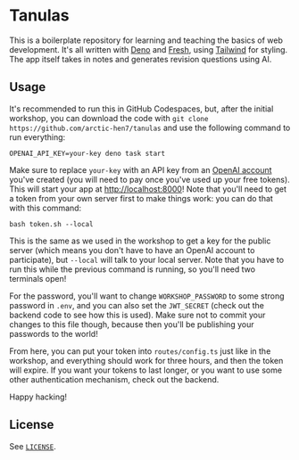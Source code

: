 # Tanulas

This is a boilerplate repository for learning and teaching the basics of web development. It's all written with [Deno](https://deno.com) and [Fresh](https://fresh.deno.dev), using [Tailwind](https://tailwindcss.com) for styling. The app itself takes in notes and generates revision questions using AI.

## Usage

It's recommended to run this in GitHub Codespaces, but, after the initial workshop, you can download the code with `git clone https://github.com/arctic-hen7/tanulas` and use the following command to run everything:

```
OPENAI_API_KEY=your-key deno task start
```

Make sure to replace `your-key` with an API key from an [OpenAI account](https://openai.com) you've created (you will need to pay once you've used up your free tokens). This will start your app at <http://localhost:8000>! Note that you'll need to get a token from your own server first to make things work: you can do that with this command:

```
bash token.sh --local
```

This is the same as we used in the workshop to get a key for the public server (which means you don't have to have an OpenAI account to participate), but `--local` will talk to your local server. Note that you have to run this while the previous command is running, so you'll need two terminals open!

For the password, you'll want to change `WORKSHOP_PASSWORD` to some strong password in `.env`, and you can also set the `JWT_SECRET` (check out the backend code to see how this is used). Make sure not to commit your changes to this file though, because then you'll be publishing your passwords to the world!

From here, you can put your token into `routes/config.ts` just like in the workshop, and everything should work for three hours, and then the token will expire. If you want your tokens to last longer, or you want to use some other authentication mechanism, check out the backend.

Happy hacking!

## License

See [`LICENSE`](./LICENSE).
